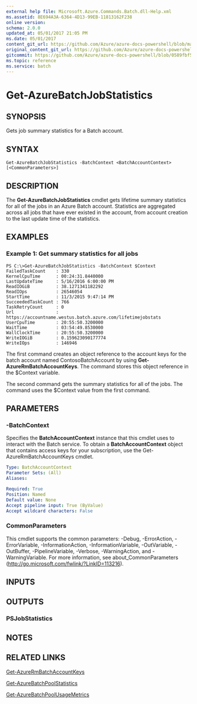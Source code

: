 ```yaml
---
external help file: Microsoft.Azure.Commands.Batch.dll-Help.xml
ms.assetid: 8E694A3A-6364-4D13-99EB-11813162F238
online version:
schema: 2.0.0
updated_at: 05/01/2017 21:05 PM
ms.date: 05/01/2017
content_git_url: https://github.com/Azure/azure-docs-powershell/blob/master/azureps-cmdlets-docs/ResourceManager/AzureRM.Batch/v1.1.4/Get-AzureBatchJobStatistics.md
original_content_git_url: https://github.com/Azure/azure-docs-powershell/blob/master/azureps-cmdlets-docs/ResourceManager/AzureRM.Batch/v1.1.4/Get-AzureBatchJobStatistics.md
gitcommit: https://github.com/Azure/azure-docs-powershell/blob/0589fbf53d27e39e0cf445261d29c64fb0859d62
ms.topic: reference
ms.service: batch
---
```


# Get-AzureBatchJobStatistics

## SYNOPSIS
Gets job summary statistics for a Batch account.

## SYNTAX

```
Get-AzureBatchJobStatistics -BatchContext <BatchAccountContext> [<CommonParameters>]
```

## DESCRIPTION
The **Get-AzureBatchJobStatistics** cmdlet gets lifetime summary statistics for all of the jobs in an Azure Batch account.
Statistics are aggregated across all jobs that have ever existed in the account, from account creation to the last update time of the statistics.

## EXAMPLES

### Example 1: Get summary statistics for all jobs
```
PS C:\>Get-AzureBatchJobStatistics -BatchContext $Context
FailedTaskCount    : 330
KernelCpuTime      : 00:24:31.8440000
LastUpdateTime     : 5/16/2016 6:00:00 PM
ReadIOGiB          : 38.1271341182292
ReadIOps           : 26546054
StartTime          : 11/3/2015 9:47:14 PM
SucceededTaskCount : 766
TaskRetryCount     : 0
Url                : https://accountname.westus.batch.azure.com/lifetimejobstats
UserCpuTime        : 20:55:50.3200000
WaitTime           : 03:54:49.8530000
WallClockTime      : 20:55:50.3200000
WriteIOGiB         : 0.159623090177774
WriteIOps          : 146946
```

The first command creates an object reference to the account keys for the batch account named ContosoBatchAccount by using **Get-AzureRmBatchAccountKeys**.
The command stores this object reference in the $Context variable.

The second command gets the summary statistics for all of the jobs.
The command uses the $Context value from the first command.

## PARAMETERS

### -BatchContext
Specifies the **BatchAccountContext** instance that this cmdlet uses to interact with the Batch service.
To obtain a **BatchAccountContext** object that contains access keys for your subscription, use the Get-AzureRmBatchAccountKeys cmdlet.

```yaml
Type: BatchAccountContext
Parameter Sets: (All)
Aliases: 

Required: True
Position: Named
Default value: None
Accept pipeline input: True (ByValue)
Accept wildcard characters: False
```

### CommonParameters
This cmdlet supports the common parameters: -Debug, -ErrorAction, -ErrorVariable, -InformationAction, -InformationVariable, -OutVariable, -OutBuffer, -PipelineVariable, -Verbose, -WarningAction, and -WarningVariable. For more information, see about_CommonParameters (http://go.microsoft.com/fwlink/?LinkID=113216).

## INPUTS

## OUTPUTS

### PSJobStatistics

## NOTES

## RELATED LINKS

[Get-AzureRmBatchAccountKeys](./Get-AzureRmBatchAccountKeys.md)

[Get-AzureBatchPoolStatistics](./Get-AzureBatchPoolStatistics.md)

[Get-AzureBatchPoolUsageMetrics](./Get-AzureBatchPoolUsageMetrics.md)


